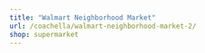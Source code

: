 ```yaml
---
title: "Walmart Neighborhood Market"
url: /coachella/walmart-neighborhood-market-2/
shop: supermarket
---
```

